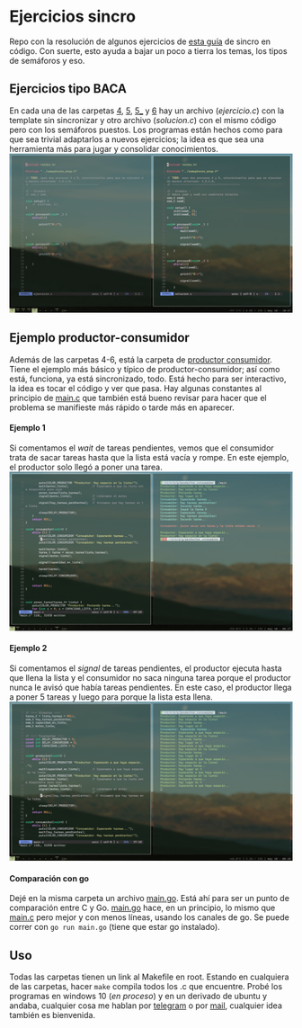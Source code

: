 # Ejercicios sincro
Repo con la resolución de algunos ejercicios de [esta guía](https://docs.google.com/document/d/1FpUSnTKrf_Da-aqMtZWpaEhZeH7ljRsABjX-q5M8QsM) de sincro en código. Con suerte, esto ayuda a bajar un poco a tierra los temas, los tipos de semáforos y eso.

## Ejercicios tipo BACA
En cada una de las carpetas [4](4/), [5](5/), [5_](5_/) y [6](6/) hay un archivo (_ejercicio.c_) con la template sin sincronizar y otro archivo (_solucion.c_) con el mismo código pero con los semáforos puestos. Los programas están hechos como para que sea trivial adaptarlos a nuevos ejercicios; la idea es que sea una herramienta más para jugar y consolidar conocimientos.
![Showcase ejercicio 4](img/showcase4.png)

## Ejemplo productor-consumidor
Además de las carpetas 4-6, está la carpeta de [productor consumidor](productor_consumidor). Tiene el ejemplo más básico y típico de productor-consumidor; así como está, funciona, ya está sincronizado, todo. Está hecho para ser interactivo, la idea es tocar el código y ver que pasa. Hay algunas constantes al principio de [main.c](productor_consumidor/main.c) que también está bueno revisar para hacer que el problema se manifieste más rápido o tarde más en aparecer.

#### Ejemplo 1
Si comentamos el _wait_ de tareas pendientes, vemos que el consumidor trata de sacar tareas hasta que la lista está vacía y rompe. En este ejemplo, el productor solo llegó a poner una tarea.
![Imagen ejemplo 1](img/ejemplo1.png)

#### Ejemplo 2
Si comentamos el _signal_ de tareas pendientes, el productor ejecuta hasta que llena la lista y el consumidor no saca ninguna tarea porque el productor nunca le avisó que había tareas pendientes. En este caso, el productor llega a poner 5 tareas y luego para porque la lista esta llena.
![Imagen ejemplo 2](img/ejemplo2.png)

#### Comparación con go
Dejé en la misma carpeta un archivo [main.go](productor_consumidor/main.go). Está ahí para ser un punto de comparación entre C y Go. [main.go](productor_consumidor/main.go) hace, en un principio, lo mismo que [main.c](productor_consumidor/main.c) pero mejor y con menos líneas, usando los canales de go. Se puede correr con `go run main.go` (tiene que estar go instalado).

## Uso
Todas las carpetas tienen un link al Makefile en root. Estando en cualquiera de las carpetas, hacer `make` compila todos los .c que encuentre. Probé los programas en windows 10 (_en proceso_) y en un derivado de ubuntu y andaba, cualquier cosa me hablan por [telegram](https://t.me/eliasmouesca) o por [mail](mailto:emouesca@frba.utn.edu.ar), cualquier idea también es bienvenida.
